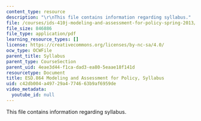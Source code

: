 ```yaml
---
content_type: resource
description: "\r\nThis file contains information regarding syllabus."
file: /courses/ids-410j-modeling-and-assessment-for-policy-spring-2013/c42db004a49729a4774663b9af6959de_MITESD_864S13_syllabus.pdf
file_size: 846886
file_type: application/pdf
learning_resource_types: []
license: https://creativecommons.org/licenses/by-nc-sa/4.0/
ocw_type: OCWFile
parent_title: Syllabus
parent_type: CourseSection
parent_uid: 4eae3d44-f1ca-dad3-ea80-5eaae18f141d
resourcetype: Document
title: ESD.864 Modeling and Assessment for Policy, Syllabus
uid: c42db004-a497-29a4-7746-63b9af6959de
video_metadata:
  youtube_id: null
---
```


This file contains information regarding syllabus.